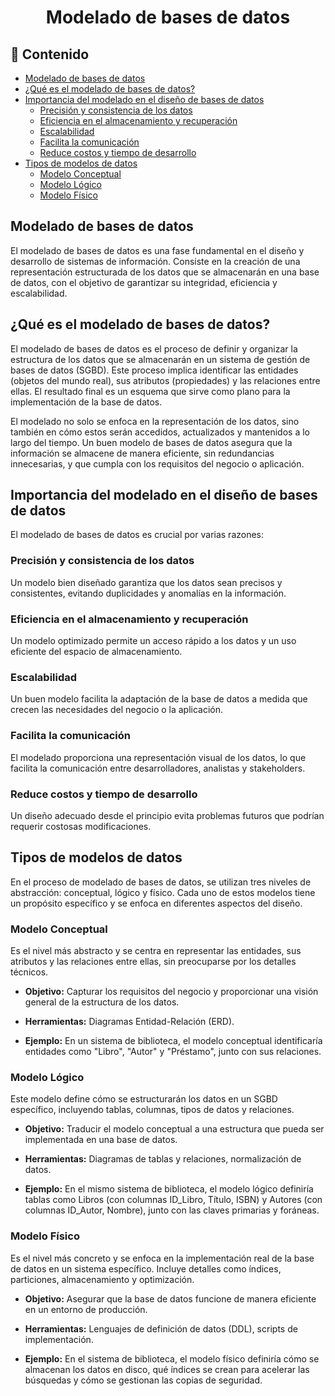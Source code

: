 <h1 align="center">Modelado de bases de datos</h1>

<h2>📑 Contenido</h2>

- [Modelado de bases de datos](#modelado-de-bases-de-datos)
- [¿Qué es el modelado de bases de datos?](#qué-es-el-modelado-de-bases-de-datos)
- [Importancia del modelado en el diseño de bases de datos](#importancia-del-modelado-en-el-diseño-de-bases-de-datos)
  - [Precisión y consistencia de los datos](#precisión-y-consistencia-de-los-datos)
  - [Eficiencia en el almacenamiento y recuperación](#eficiencia-en-el-almacenamiento-y-recuperación)
  - [Escalabilidad](#escalabilidad)
  - [Facilita la comunicación](#facilita-la-comunicación)
  - [Reduce costos y tiempo de desarrollo](#reduce-costos-y-tiempo-de-desarrollo)
- [Tipos de modelos de datos](#tipos-de-modelos-de-datos)
  - [Modelo Conceptual](#modelo-conceptual)
  - [Modelo Lógico](#modelo-lógico)
  - [Modelo Físico](#modelo-físico)

## Modelado de bases de datos

El modelado de bases de datos es una fase fundamental en el diseño y desarrollo de sistemas de información. Consiste en la creación de una representación estructurada de los datos que se almacenarán en una base de datos, con el objetivo de garantizar su integridad, eficiencia y escalabilidad.

## ¿Qué es el modelado de bases de datos?

El modelado de bases de datos es el proceso de definir y organizar la estructura de los datos que se almacenarán en un sistema de gestión de bases de datos (SGBD). Este proceso implica identificar las entidades (objetos del mundo real), sus atributos (propiedades) y las relaciones entre ellas. El resultado final es un esquema que sirve como plano para la implementación de la base de datos.

El modelado no solo se enfoca en la representación de los datos, sino también en cómo estos serán accedidos, actualizados y mantenidos a lo largo del tiempo. Un buen modelo de bases de datos asegura que la información se almacene de manera eficiente, sin redundancias innecesarias, y que cumpla con los requisitos del negocio o aplicación.

## Importancia del modelado en el diseño de bases de datos

El modelado de bases de datos es crucial por varias razones:

### Precisión y consistencia de los datos

Un modelo bien diseñado garantiza que los datos sean precisos y consistentes, evitando duplicidades y anomalías en la información.

### Eficiencia en el almacenamiento y recuperación

Un modelo optimizado permite un acceso rápido a los datos y un uso eficiente del espacio de almacenamiento.

### Escalabilidad

Un buen modelo facilita la adaptación de la base de datos a medida que crecen las necesidades del negocio o la aplicación.

### Facilita la comunicación

El modelado proporciona una representación visual de los datos, lo que facilita la comunicación entre desarrolladores, analistas y stakeholders.

### Reduce costos y tiempo de desarrollo

Un diseño adecuado desde el principio evita problemas futuros que podrían requerir costosas modificaciones.

## Tipos de modelos de datos

En el proceso de modelado de bases de datos, se utilizan tres niveles de abstracción: conceptual, lógico y físico. Cada uno de estos modelos tiene un propósito específico y se enfoca en diferentes aspectos del diseño.

### Modelo Conceptual

Es el nivel más abstracto y se centra en representar las entidades, sus atributos y las relaciones entre ellas, sin preocuparse por los detalles técnicos.

- **Objetivo:** Capturar los requisitos del negocio y proporcionar una visión general de la estructura de los datos.

- **Herramientas:** Diagramas Entidad-Relación (ERD).

- **Ejemplo:** En un sistema de biblioteca, el modelo conceptual identificaría entidades como "Libro", "Autor" y "Préstamo", junto con sus relaciones.

### Modelo Lógico

Este modelo define cómo se estructurarán los datos en un SGBD específico, incluyendo tablas, columnas, tipos de datos y relaciones.

- **Objetivo:** Traducir el modelo conceptual a una estructura que pueda ser implementada en una base de datos.

- **Herramientas:** Diagramas de tablas y relaciones, normalización de datos.

- **Ejemplo:** En el mismo sistema de biblioteca, el modelo lógico definiría tablas como Libros (con columnas ID_Libro, Título, ISBN) y Autores (con columnas ID_Autor, Nombre), junto con las claves primarias y foráneas.

### Modelo Físico

Es el nivel más concreto y se enfoca en la implementación real de la base de datos en un sistema específico. Incluye detalles como índices, particiones, almacenamiento y optimización.

- **Objetivo:** Asegurar que la base de datos funcione de manera eficiente en un entorno de producción.

- **Herramientas:** Lenguajes de definición de datos (DDL), scripts de implementación.

- **Ejemplo:** En el sistema de biblioteca, el modelo físico definiría cómo se almacenan los datos en disco, qué índices se crean para acelerar las búsquedas y cómo se gestionan las copias de seguridad.
